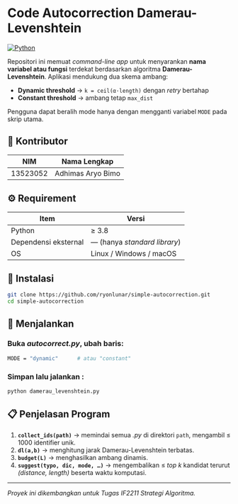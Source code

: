 # Code Autocorrection Damerau-Levenshtein

[![Python](https://img.shields.io/badge/python-3670A0?style=for-the-badge&logo=python&logoColor=ffdd54)](https://www.python.org/)

Repositori ini memuat *command-line app* untuk menyarankan **nama variabel atau fungsi** terdekat berdasarkan algoritma **Damerau-Levenshtein**. Aplikasi mendukung dua skema ambang:

- **Dynamic threshold** → `k = ceil(α·length)` dengan *retry* bertahap
- **Constant threshold** → ambang tetap `max_dist`

Pengguna dapat beralih mode hanya dengan mengganti variabel `MODE` pada skrip utama.

## 👥 Kontributor

| NIM      | Nama Lengkap        |
|----------|---------------------|
| 13523052 | Adhimas Aryo Bimo   |

## ⚙️ Requirement

| Item                  | Versi              |
|-----------------------|--------------------|
| Python                | ≥ 3.8              |
| Dependensi eksternal  | — (hanya *standard library*) |
| OS                    | Linux / Windows / macOS |

## 🔧 Instalasi

```bash
git clone https://github.com/ryonlunar/simple-autocorrection.git
cd simple-autocorrection
```

## 🚀 Menjalankan

### Buka *autocorrect.py*, ubah baris:

```bash
MODE = "dynamic"      # atau "constant"
```
### Simpan lalu jalankan :
```bash
python damerau_levenshtein.py
```

## 📋 Penjelasan Program

1. **`collect_ids(path)`** → memindai semua *.py* di direktori `path`, mengambil ≤ 1000 identifier unik.
2. **`dl(a,b)`** → menghitung jarak Damerau-Levenshtein terbatas.
3. **`budget(L)`** → menghasilkan ambang dinamis.
4. **`suggest(typo, dic, mode, …)`** → mengembalikan ≤ *top k* kandidat terurut *(distance, length)* beserta waktu komputasi.

---

*Proyek ini dikembangkan untuk Tugas IF2211 Strategi Algoritma.*